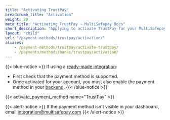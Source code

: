 ```yaml
---
title: "Activating TrustPay"
breadcrumb_title: "Activation"
weight: 20
meta_title: "Activating TrustPay - MultiSafepay Docs"
short_description: "Applying to activate TrustPay for your MultiSafepay account"
layout: "child"
url: "/payment-methods/trustpay/activation/"
aliases: 
    - /payment-methods/trustpay/activate-trustpay/
    - /payments/methods/banks/trustpay/activation/
---
```


{{< blue-notice >}} If using a [ready-made integration](/integrations/ready-made/): 

- First check that the payment method is supported. 
- Once activated for your account, you must also enable the payment method in your [backend](/glossaries/multisafepay-glossary/#backend).  {{< /blue-notice >}} 

{{< activate_payment_method name="TrustPay" >}}

{{< alert-notice >}} If the payment method isn't visible in your dashboard, email <integration@multisafepay.com> {{< /alert-notice >}}
